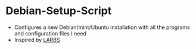 # Debian-Setup-Script
 - Configures a new Debian/mint/Ubuntu installation with all the programs and configuration files I need
 - Inspired by [LARBS](https://github.com/lukesmithxyz/larbs)
